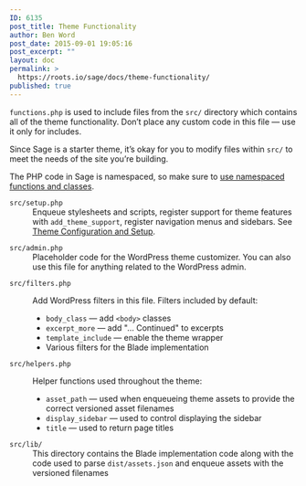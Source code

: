 ```yaml
---
ID: 6135
post_title: Theme Functionality
author: Ben Word
post_date: 2015-09-01 19:05:16
post_excerpt: ""
layout: doc
permalink: >
  https://roots.io/sage/docs/theme-functionality/
published: true
---
```

`functions.php` is used to include files from the `src/` directory which contains all of the theme functionality. Don’t place any custom code in this file — use it only for includes.

Since Sage is a starter theme, it’s okay for you to modify files within `src/` to meet the needs of the site you’re building.

The PHP code in Sage is namespaced, so make sure to [use namespaced functions and classes](https://roots.io/upping-php-requirements-in-your-wordpress-themes-and-plugins/).

<dl class="dl-horizontal">
  <dt><code>src/setup.php</code></dt>
  <dd>Enqueue stylesheets and scripts, register support for theme features with <code>add_theme_support</code>, register navigation menus and sidebars. See <a href="/sage/docs/theme-configuration-and-setup/">Theme Configuration and Setup</a>.</dd>
</dl>
<dl class="dl-horizontal">
  <dt><code>src/admin.php</code></dt>
  <dd>Placeholder code for the WordPress theme customizer. You can also use this file for anything related to the WordPress admin.</dd>
</dl>
<dl class="dl-horizontal">
  <dt><code>src/filters.php</code></dt>
  <dd>
    <p>Add WordPress filters in this file. Filters included by default:</p>
    <ul>
      <li><code>body_class</code> &mdash; add <code>&lt;body&gt;</code> classes</li>
      <li><code>excerpt_more</code> &mdash; add "… Continued" to excerpts</li>
      <li><code>template_include</code> &mdash; enable the theme wrapper</li>
      <li>Various filters for the Blade implementation</li>
    </ul>
  </dd>
  <dl class="dl-horizontal">
    <dt><code>src/helpers.php</code></dt>
    <dd>
      <p>Helper functions used throughout the theme:</p>
      <ul>
        <li><code>asset_path</code> &mdash; used when enqueueing theme assets to provide the correct versioned asset filenames</li>
        <li><code>display_sidebar</code> &mdash; used to control displaying the sidebar</li>
        <li><code>title</code> &mdash; used to return page titles</li>
      </ul>
    </dd>
  </dl>
  <dl class="dl-horizontal">
    <dt><code>src/lib/</code></dt>
    <dd>This directory contains the Blade implementation code along with the code used to parse <code>dist/assets.json</code> and enqueue assets with the versioned filenames</dd>
  </dl>
</dl>
